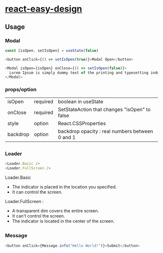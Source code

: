 # [react-easy-design](https://github.com/H-Genie/react-easy-design)

## Usage

### Modal

```js
const [isOpen, setIsOpen] = useState(false)

<button onClick={() => setIsOpen(true)}>Modal Open</button>

<Modal isOpen={isOpen} onClose={() => setIsOpen(false)}>
  Lorem Ipsum is simply dummy text of the printing and typesetting industry.
</Modal>
```

### props/option

<table>
    <tr>
        <td>isOpen</td>
        <td>required</td>
        <td>boolean in useState</td>
    </tr>
    <tr>
        <td>onClose</td>
        <td>required</td>
        <td>SetStateAction that changes "isOpen" to false</td>
    </tr>
    <tr>
        <td>style</td>
        <td>option</td>
        <td>React.CSSProperties</td>
    </tr>
    <tr>
        <td>backdrop</td>
        <td>option</td>
        <td>backdrop opacity : real numbers between 0 and 1</td>
    </tr>
</table>

##

### Loader

```js
<Loader.Basic />
<Loader.FullScreen />
```

Loader.Basic

- The indicator is placed in the location you specified.
- It can control the screen.

Loader.FullScreen :

- A transparent dim covers the entire screen.
- It can't control the screen.
- The indicator is located in the center of the screen.

##

### Message

```js
<button onClick={Message.info("Hello World!")}>Submit</button>
```

